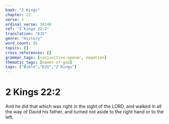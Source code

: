 ```yaml
---
book: "2 Kings"
chapter: 22
verse: 2
ordinal_verse: 10148
ref: "2 Kings 22:2"
translation: "KJV"
genre: "History"
word_count: 35
topics: []
cross_references: []
grammar_tags: [conjunctive-opener, negation]
thematic_tags: [names-of-god]
tags: ["Bible","KJV","2 Kings"]
---
```


# 2 Kings 22:2

And he did that which was right in the sight of the LORD, and walked in all the way of David his father, and turned not aside to the right hand or to the left.
